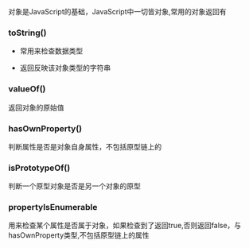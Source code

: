 对象是JavaScript的基础，JavaScript中一切皆对象,常用的对象返回有

### toString()

+ 常用来检查数据类型

+ 返回反映该对象类型的字符串

### valueOf()

返回对象的原始值

### hasOwnProperty()

判断属性是否是对象自身属性，不包括原型链上的

### isPrototypeOf()

判断一个原型对象是否是另一个对象的原型

### propertyIsEnumerable

用来检查某个属性是否属于对象，如果检查到了返回true,否则返回false，与hasOwnProperty类型,不包括原型链上的属性